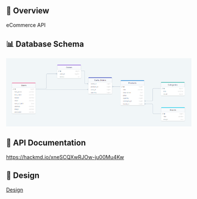 ## 📄 Overview

eCommerce API 

## 📊 Database Schema

![img.png](img.png)

## 📎 API Documentation

https://hackmd.io/xneSCQXwRJOw-ju00Mu4Kw

## 🎨 Design

[Design](https://www.figma.com/file/bHnMNcAuXI1Zd6lyf6Oj1X/PWA-eCommerce-Theme-(Community)?type=design&node-id=184-0&mode=design&t=YYBh5qmVZNlRpmCM-0)
